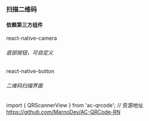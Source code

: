 ### 扫描二维码

#### 依赖第三方组件
react-native-camera  

###### 底部按钮，可自定义
react-native-button

###### 二维码扫描界面
import { QRScannerView } from 'ac-qrcode'; // 资源地址 https://github.com/MarnoDev/AC-QRCode-RN